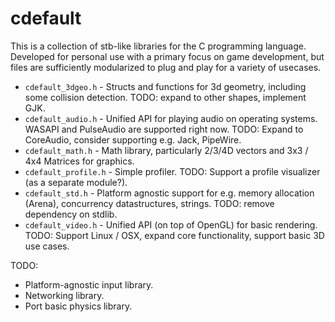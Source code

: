 # cdefault

This is a collection of stb-like libraries for the C programming language.
Developed for personal use with a primary focus on game development, but
files are sufficiently modularized to plug and play for a variety of usecases.

*   `cdefault_3dgeo.h`   - Structs and functions for 3d geometry, including some collision detection. TODO: expand to other shapes, implement GJK.
*   `cdefault_audio.h`   - Unified API for playing audio on operating systems. WASAPI and PulseAudio are supported right now. TODO: Expand to CoreAudio, consider supporting e.g. Jack, PipeWire.
*   `cdefault_math.h`    - Math library, particularly 2/3/4D vectors and 3x3 / 4x4 Matrices for graphics.
*   `cdefault_profile.h` - Simple profiler. TODO: Support a profile visualizer (as a separate module?).
*   `cdefault_std.h`     - Platform agnostic support for e.g. memory allocation (Arena), concurrency datastructures, strings. TODO: remove dependency on stdlib.
*   `cdefault_video.h`   - Unified API (on top of OpenGL) for basic rendering. TODO: Support Linux / OSX, expand core functionality, support basic 3D use cases.

TODO:

*   Platform-agnostic input library.
*   Networking library.
*   Port basic physics library.
